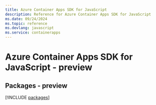 ```yaml
---
title: Azure Container Apps SDK for JavaScript
description: Reference for Azure Container Apps SDK for JavaScript
ms.date: 09/24/2024
ms.topic: reference
ms.devlang: javascript
ms.service: containerapps
---
```

# Azure Container Apps SDK for JavaScript - preview
## Packages - preview
[!INCLUDE [packages](container-apps-index.md)]